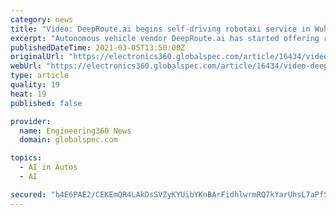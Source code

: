 ```yaml
---
category: news
title: "Video: DeepRoute.ai begins self-driving robotaxi service in Wuhan"
excerpt: "Autonomous vehicle vendor DeepRoute.ai has started offering robotaxi service in Wuhan, China. The project will be led by Dongfeng Motor and 42 self-driving vehicles have already been deployed with 26 of them powered by DeepRoute."
publishedDateTime: 2021-03-05T13:50:00Z
originalUrl: "https://electronics360.globalspec.com/article/16434/video-deeproute-ai-begins-self-driving-robotaxi-service-in-wuhan"
webUrl: "https://electronics360.globalspec.com/article/16434/video-deeproute-ai-begins-self-driving-robotaxi-service-in-wuhan"
type: article
quality: 19
heat: 19
published: false

provider:
  name: Engineering360 News
  domain: globalspec.com

topics:
  - AI in Autos
  - AI

secured: "h4E6PAE2/CEKEmQR4LAkDsSVZyKYUibYKnBArFidhlwrmRQ7kYarUhsL7aPfSuyxSjUNKIQpEVmi3pP12CqNDVCZj9N/KEGq3y1K7SXGM7/YVOf/rDqFMvSz2MGUJzAW8ZnD8p86MxrBA3ZljQ7QhLdM5DMOT1HiMWgWLKBJq3i/ZX2PggKfCmNPeFvTsWF783OC5oL6D5ZanmPEXcMAlUnaQMjaZWX86MgGPEAhwLU88G5+gwWoNF3OcB6dzccNGr6rvtECFHJEzIrYfZMJT/83Y8Jj4YL7cOw083YAsBTH7mIG1PhfGEx8sFFDoaBkx8UFxrBkeWLIEkaDiHWjzIhdIyGmjH5jp7zhsiJbmFI=;E5cFfINVhhzdESGZJBit6Q=="
---
```


